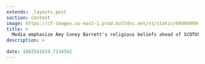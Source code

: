 ```yaml
--- 
extends: _layouts.post 
section: content 
image: https://cf-images.us-east-1.prod.boltdns.net/v1/static/694940094001/db7b188b-d5ac-4660-8a2a-cafb928930eb/a6138776-9fbc-484a-8163-e25ae24d0839/1280x720/match/image.jpg 
title: > 
  Media emphasize Amy Coney Barrett's religious beliefs ahead of SCOTUS confirmation 
description: > 
   
date: 1602541019.7134562 
--- 
```

